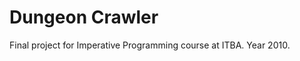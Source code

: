 Dungeon Crawler
===============

Final project for Imperative Programming course at ITBA. Year 2010.

